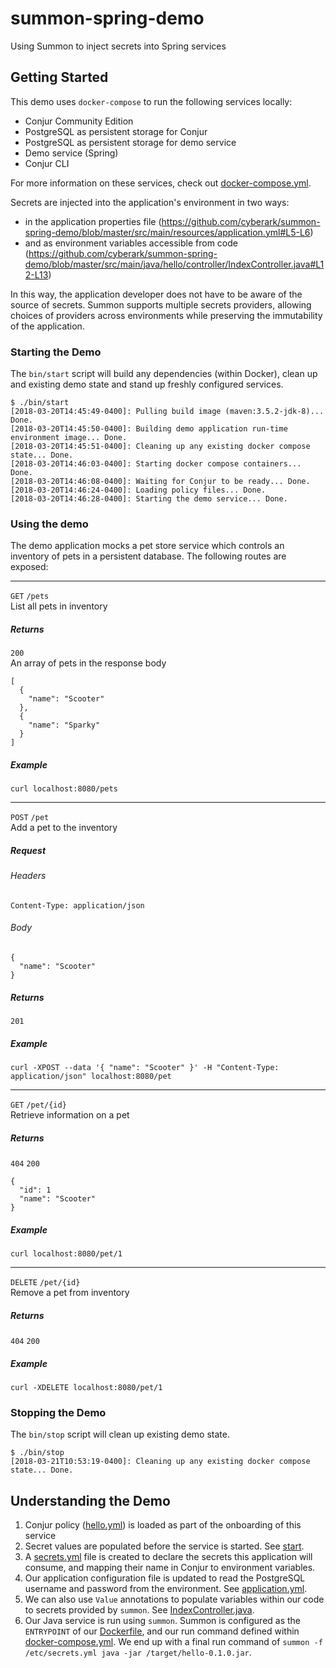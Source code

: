 # summon-spring-demo
Using Summon to inject secrets into Spring services
## Getting Started
This demo uses `docker-compose` to run the following services locally:
  - Conjur Community Edition
  - PostgreSQL as persistent storage for Conjur
  - PostgreSQL as persistent storage for demo service
  - Demo service (Spring)
  - Conjur CLI

For more information on these services, check out [docker-compose.yml](docker-compose.yml).

Secrets are injected into the application's environment in two ways:
 - in the application properties file (https://github.com/cyberark/summon-spring-demo/blob/master/src/main/resources/application.yml#L5-L6) 
 - and as environment variables accessible from code (https://github.com/cyberark/summon-spring-demo/blob/master/src/main/java/hello/controller/IndexController.java#L12-L13) 

In this way, the application developer does not have to be aware of the source of secrets. Summon supports multiple secrets providers, allowing choices of providers across environments while preserving the immutability of the application.

### Starting the Demo
The `bin/start` script will build any dependencies (within Docker), clean up and existing demo state and stand up freshly configured services.
```
$ ./bin/start
[2018-03-20T14:45:49-0400]: Pulling build image (maven:3.5.2-jdk-8)... Done.
[2018-03-20T14:45:50-0400]: Building demo application run-time environment image... Done.
[2018-03-20T14:45:51-0400]: Cleaning up any existing docker compose state... Done.
[2018-03-20T14:46:03-0400]: Starting docker compose containers... Done.
[2018-03-20T14:46:08-0400]: Waiting for Conjur to be ready... Done.
[2018-03-20T14:46:24-0400]: Loading policy files... Done.
[2018-03-20T14:46:28-0400]: Starting the demo service... Done.
```
### Using the demo
The demo application mocks a pet store service which controls an inventory of pets in a persistent database. The following routes are exposed:

---
`GET` `/pets`  
List all pets in inventory
##### Returns
`200`  
An array of pets in the response body
```
[
  {
    "name": "Scooter"
  },
  {
    "name": "Sparky"
  }
]
```
##### Example
```
curl localhost:8080/pets
```

---
`POST` `/pet`  
Add a pet to the inventory
##### Request
###### Headers
`Content-Type: application/json`
###### Body
```
{
  "name": "Scooter"
}
```
##### Returns
`201`
##### Example
```
curl -XPOST --data '{ "name": "Scooter" }' -H "Content-Type: application/json" localhost:8080/pet
```

---
`GET` `/pet/{id}`  
Retrieve information on a pet
##### Returns
`404`
`200`
```
{
  "id": 1
  "name": "Scooter"
}
```
##### Example
```
curl localhost:8080/pet/1
```
---
`DELETE` `/pet/{id}`  
Remove a pet from inventory
##### Returns
`404`
`200`
##### Example
```
curl -XDELETE localhost:8080/pet/1
```

### Stopping the Demo
The `bin/stop` script will clean up existing demo state.
```
$ ./bin/stop
[2018-03-21T10:53:19-0400]: Cleaning up any existing docker compose state... Done.
```

## Understanding the Demo
1. Conjur policy ([hello.yml](conjur/hello.yml)) is loaded as part of the onboarding of this service
2. Secret values are populated before the service is started. See [start](bin/start#L37-L40).
3. A [secrets.yml](secrets.yml) file is created to declare the secrets this application will consume, and mapping their name in Conjur to environment variables.
4. Our application configuration file is updated to read the PostgreSQL username and password from the environment. See  [application.yml](src/main/resources/application.yml#L5-L6).
5. We can also use `Value` annotations to populate variables within our code to secrets provided by `summon`. See [IndexController.java](src/main/java/hello/controller/IndexController.java#L12-L13).
6. Our Java service is run using `summon`. Summon is configured as the `ENTRYPOINT` of our [Dockerfile](Dockerfile#L18), and our run command defined within [docker-compose.yml](docker-compose.yml#L49). We end up with a final run command of `summon -f /etc/secrets.yml java -jar /target/hello-0.1.0.jar`.